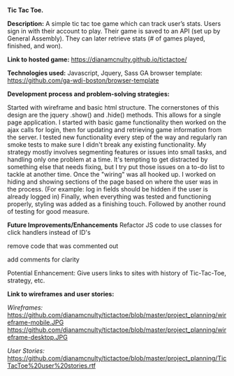 **Tic Tac Toe.**

**Description:**
  A simple tic tac toe game which can track user’s stats.
  Users sign in with their account to play. Their game is saved to an API (set up by General Assembly). They can later retrieve stats (# of games played, finished, and won).

**Link to hosted game:**
  https://dianamcnulty.github.io/tictactoe/

**Technologies used:**
  Javascript, Jquery, Sass
  GA browser template: https://github.com/ga-wdi-boston/browser-template

**Development process and problem-solving strategies:**

  Started with wireframe and basic html structure. The cornerstones of this design are the jquery .show() and .hide() methods. This allows for a single page application.
  I started with basic game functionality then worked on the ajax calls for login, then for updating and retrieving game information from the server. I tested new functionality every step of the way and regularly ran smoke tests to make sure I didn't break any existing functionality.
  My strategy mostly involves segmenting features or issues into small tasks, and handling only one problem at a time. It's tempting to get distracted by something else that needs fixing, but I try put those issues on a to-do list to tackle at another time.
  Once the "wiring" was all hooked up. I worked on hiding and showing sections of the page based on where the user was in the process. (For example: log in fields should be hidden if the user is already logged in)
  Finally, when everything was tested and functioning properly, styling was added as a finishing touch.
  Followed by another round of testing for good measure.

**Future Improvements/Enhancements**
  Refactor JS code to use classes for click handlers instead of ID's

  remove code that was commented out

  add comments for clarity

  Potential Enhancement: Give users links to sites with history of Tic-Tac-Toe, strategy, etc.

  
**Link to wireframes and user stories:**

 *Wireframes:*
    https://github.com/dianamcnulty/tictactoe/blob/master/project_planning/wireframe-mobile.JPG
    https://github.com/dianamcnulty/tictactoe/blob/master/project_planning/wireframe-desktop.JPG

*User Stories:*
    https://github.com/dianamcnulty/tictactoe/blob/master/project_planning/TicTacToe%20user%20stories.rtf
